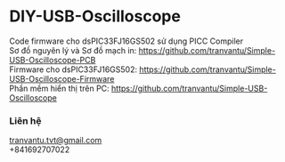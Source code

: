 # DIY-USB-Oscilloscope
Code firmware cho dsPIC33FJ16GS502 sử dụng PICC Compiler
<br>
Sơ đồ nguyên lý và Sơ đồ mạch in: 
https://github.com/tranvantu/Simple-USB-Oscilloscope-PCB <br>
Firmware cho dsPIC33FJ16GS502:
https://github.com/tranvantu/Simple-USB-Oscilloscope-Firmware <br>
Phần mềm hiển thị trên PC:
https://github.com/tranvantu/Simple-USB-Oscilloscope <br>
### Liên hệ
tranvantu.tvt@gmail.com
<br>
+841692707022
